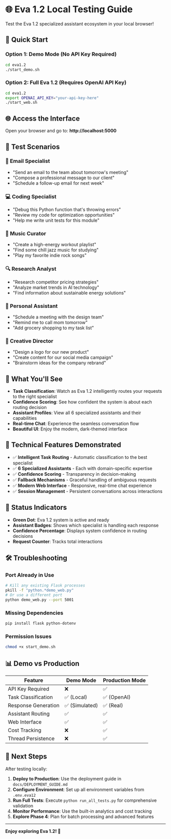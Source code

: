# 🌐 Eva 1.2 Local Testing Guide

Test the Eva 1.2 specialized assistant ecosystem in your local browser!

## 🚀 Quick Start

### Option 1: Demo Mode (No API Key Required)
```bash
cd eva1.2
./start_demo.sh
```

### Option 2: Full Eva 1.2 (Requires OpenAI API Key)
```bash
cd eva1.2
export OPENAI_API_KEY="your-api-key-here"
./start_web.sh
```

## 🌐 Access the Interface

Open your browser and go to:
**http://localhost:5000**

## 🧪 Test Scenarios

### 📧 Email Specialist
- "Send an email to the team about tomorrow's meeting"
- "Compose a professional message to our client"
- "Schedule a follow-up email for next week"

### 💻 Coding Specialist  
- "Debug this Python function that's throwing errors"
- "Review my code for optimization opportunities"
- "Help me write unit tests for this module"

### 🎵 Music Curator
- "Create a high-energy workout playlist"
- "Find some chill jazz music for studying" 
- "Play my favorite indie rock songs"

### 🔍 Research Analyst
- "Research competitor pricing strategies"
- "Analyze market trends in AI technology"
- "Find information about sustainable energy solutions"

### 📅 Personal Assistant
- "Schedule a meeting with the design team"
- "Remind me to call mom tomorrow"
- "Add grocery shopping to my task list"

### 🎨 Creative Director
- "Design a logo for our new product"
- "Create content for our social media campaign"
- "Brainstorm ideas for the company rebrand"

## 🎯 What You'll See

- **Task Classification**: Watch as Eva 1.2 intelligently routes your requests to the right specialist
- **Confidence Scoring**: See how confident the system is about each routing decision
- **Assistant Profiles**: View all 6 specialized assistants and their capabilities
- **Real-time Chat**: Experience the seamless conversation flow
- **Beautiful UI**: Enjoy the modern, dark-themed interface

## 🔧 Technical Features Demonstrated

- ✅ **Intelligent Task Routing** - Automatic classification to the best specialist
- ✅ **6 Specialized Assistants** - Each with domain-specific expertise
- ✅ **Confidence Scoring** - Transparency in decision-making
- ✅ **Fallback Mechanisms** - Graceful handling of ambiguous requests
- ✅ **Modern Web Interface** - Responsive, real-time chat experience
- ✅ **Session Management** - Persistent conversations across interactions

## 🚦 Status Indicators

- **Green Dot**: Eva 1.2 system is active and ready
- **Assistant Badges**: Shows which specialist is handling each response
- **Confidence Percentage**: Displays system confidence in routing decisions
- **Request Counter**: Tracks total interactions

## 🛠️ Troubleshooting

### Port Already in Use
```bash
# Kill any existing Flask processes
pkill -f "python.*demo_web.py"
# Or use a different port
python demo_web.py --port 5001
```

### Missing Dependencies
```bash
pip install flask python-dotenv
```

### Permission Issues
```bash
chmod +x start_demo.sh
```

## 📊 Demo vs Production

| Feature | Demo Mode | Production Mode |
|---------|-----------|-----------------|
| API Key Required | ❌ | ✅ |
| Task Classification | ✅ (Local) | ✅ (OpenAI) |
| Response Generation | ✅ (Simulated) | ✅ (Real) |
| Assistant Routing | ✅ | ✅ |
| Web Interface | ✅ | ✅ |
| Cost Tracking | ❌ | ✅ |
| Thread Persistence | ❌ | ✅ |

## 🎉 Next Steps

After testing locally:

1. **Deploy to Production**: Use the deployment guide in `docs/DEPLOYMENT_GUIDE.md`
2. **Configure Environment**: Set up all environment variables from `.env.eva12`
3. **Run Full Tests**: Execute `python run_all_tests.py` for comprehensive validation
4. **Monitor Performance**: Use the built-in analytics and cost tracking
5. **Explore Phase 4**: Plan for batch processing and advanced features

---

**Enjoy exploring Eva 1.2! 🚀**